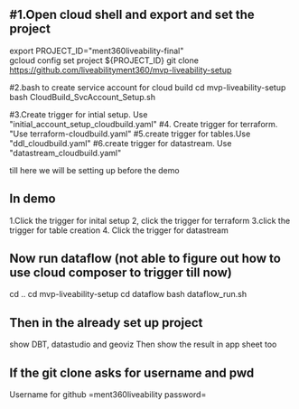 #1.Open cloud shell  and export and set the project
--------------------------------------------------

export PROJECT_ID="ment360liveability-final"   
gcloud config set project ${PROJECT_ID}
git clone https://github.com/liveabilityment360/mvp-liveability-setup

#2.bash to create service account for cloud build
cd mvp-liveability-setup
bash CloudBuild_SvcAccount_Setup.sh

#3.Create trigger for intial setup. Use "initial_account_setup_cloudbuild.yaml"
#4. Create trigger for terraform. "Use terraform-cloudbuild.yaml"
#5.create trigger for tables.Use "ddl_cloudbuild.yaml"
#6.create trigger for datastream. Use "datastream_cloudbuild.yaml"

till here we will be setting up before the demo

In demo
----------
1.Click the trigger for inital setup
2, click the trigger for terraform
3.click the trigger for table creation
4. Click the trigger for datastream


Now run dataflow (not able to figure out how to use cloud composer to trigger till now)
--------------------
cd ..
cd mvp-liveability-setup
cd dataflow
bash dataflow_run.sh

Then in the already set up project
--------------------
show DBT, datastudio and geoviz
Then show the result in app sheet too


If the git clone asks for username and pwd
-----------------------------------------
Username for github =ment360liveability
password=




